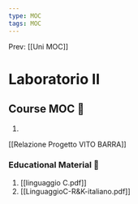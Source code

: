```yaml
---
type: MOC 
tags: MOC 
---
```


Prev: [[Uni MOC]]

# Laboratorio II

## Course MOC  📒
1. 


[[Relazione Progetto VITO BARRA]]

### Educational Material 🧱
1. [[linguaggio C.pdf]]
2. [[LinguaggioC-R&K-italiano.pdf]]

